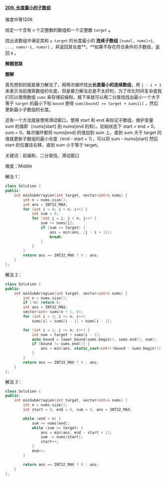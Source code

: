#### [209. 长度最小的子数组](https://leetcode.cn/problems/minimum-size-subarray-sum/)

难度中等1206

给定一个含有 `n` 个正整数的数组和一个正整数 `target` **。**

找出该数组中满足其和 `≥ target` 的长度最小的 **连续子数组** `[numsl, numsl+1, ..., numsr-1, numsr]` ，并返回其长度**。**如果不存在符合条件的子数组，返回 `0` 。

**解题思路**

**题解**

首先想到的就是暴力解法了，用两次循环找出**长度最小的连续数组**，用 `j - i + 1` 来表示当前搜索数组的长度。但是暴力解法总是不太好的，为了优化时间复杂度我们可以使用数组 `sums` 来存储前缀和，接下来就可以用二分查找找出最小一个大于等于 `target` 的最小下标 `bound` 使得 `sums[bound] >= target + sums[i]` ，然后更新最小子数组的长度。

还有一个方法就是使用滑动窗口，使用 start 和 end 来标记子数组，维护变量 sum 的值即（nums[start] 到 nums[end 的和）。初始状态下 start = end = 0，sum = 0，每次循环都将 nums[end] 的值加到 sum 上，直到 sum 大于 target 的值就更新子数组的最小长度（end - start + 1），可以将 sum - nums[start] 然后 start 的位置往右移，直到 sum 小于等于 target。

关键词：前缀和、二分查找、滑动窗口

难度：Middle

解法 1：

```c++
class Solution {
public:
    int minSubArrayLen(int target, vector<int>& nums) {
        int n = nums.size();
        int ans = INT32_MAX;
        for (int i = 0; i < n; i++) {
            int sum = 0;
            for (int j = i; j < n; j++) {
                sum += nums[j];
                if (sum >= target) {
                    ans = min(ans, (j - i + 1));
                    break;
                }
            }
        }
        return ans == INT32_MAX ? 0 : ans;
    }
};
```

解法 2：

```c++
class Solution {
public:
    int minSubArrayLen(int target, vector<int>& nums) {
        int n = nums.size();
        if (!n) return 0;
        int ans = INT32_MAX;
        vector<int> sums(n + 1, 0);
        for (int i = 1; i <= n; i++)
            sums[i] = sums[i - 1] + nums[i - 1];

        for (int i = 1; i <= n; i++) {
            int num = target + sums[i - 1];
            auto bound = lower_bound(sums.begin(), sums.end(), num);
            if (bound != sums.end()) {
                ans = min(ans, static_cast<int>((bound - sums.begin()) - (i - 1)));
            }
        }
        return ans == INT32_MAX ? 0 : ans;
    }
};
```

解法 3：

```c++
class Solution {
public:
    int minSubArrayLen(int target, vector<int>& nums) {
        int n = nums.size();
        int start = 0, end = 0, sum = 0, ans = INT32_MAX;

        while (end < n) {
            sum += nums[end];
            while (sum >= target) {
                ans = min(ans, end - start + 1);
                sum -= nums[start];
                start++;
            }
            end++;
        }

        return ans == INT32_MAX ? 0 : ans;
    }
};
```


